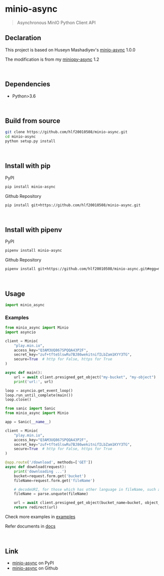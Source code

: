 # minio-async
> Asynchronous MinIO Python Client API

## Declaration
This project is based on Huseyn Mashadiyev's [minio-async](https://github.com/HuseynMashadiyev/minio-async/tree/78128443f7ce9618191e1155689b47507df67bb1) 1.0.0

The modification is from my [miniopy-async](https://github.com/hlf20010508/miniopy-async/tree/3fb12756d1f3822bf91a368219061a8519fd8372) 1.2

<br/>

## Dependencies
- Python>3.6

<br/>

## Build from source
```sh
git clone https://github.com/hlf20010508/minio-async.git
cd minio-async
python setup.py install
```

<br/>

## Install with pip

PyPI
```sh
pip install minio-async
```

Github Repository
```sh
pip install git+https://github.com/hlf20010508/minio-async.git
```

<br/>

## Install with pipenv

PyPI
```sh
pipenv install minio-async
```

Github Repository
```sh
pipenv install git+https://github.com/hlf20010508/minio-async.git#egg=minio-async
```

<br/>

## Usage
```python
import minio_async
```

### Examples
```python
from minio_async import Minio
import asyncio

client = Minio(
    "play.min.io",
    access_key="Q3AM3UQ867SPQQA43P2F",
    secret_key="zuf+tfteSlswRu7BJ86wekitnifILbZam1KYY3TG",
    secure=True  # http for False, https for True
)

async def main():
    url = await client.presigned_get_object("my-bucket", "my-object")
    print('url:', url)

loop = asyncio.get_event_loop()
loop.run_until_complete(main())
loop.close()
```

```python
from sanic import Sanic
from minio_async import Minio

app = Sanic(__name__)

client = Minio(
    "play.min.io",
    access_key="Q3AM3UQ867SPQQA43P2F",
    secret_key="zuf+tfteSlswRu7BJ86wekitnifILbZam1KYY3TG",
    secure=True  # http for False, https for True
)

@app.route('/download', methods=['GET'])
async def download(request):
    print('downloading ...')
    bucket=request.form.get('bucket')
    fileName=request.form.get('fileName')

    # decodeURI, for those which has other language in fileName, such as Chinese, Japanese, Korean
    fileName = parse.unquote(fileName)

    url = await client.presigned_get_object(bucket_name=bucket, object_name=fileName)
    return redirect(url)
```

Check more examples in <a href="https://github.com/hlf20010508/minio-async/tree/master/examples">examples</a>

Refer documents in <a href="https://github.com/hlf20010508/minio-async/tree/master/docs">docs</a>

<br/>

## Link
- <a href="https://pypi.org/project/minio-async/">minio-async</a> on PyPI
- <a href="https://github.com/hlf20010508/minio-async.git">minio-async</a> on Github
